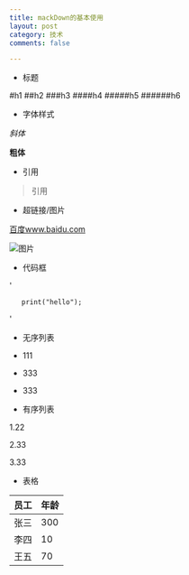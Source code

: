 ```yaml
---
title: mackDown的基本使用
layout: post
category: 技术
comments: false

---
```








* 标题

#h1
##h2
###h3
####h4
#####h5
######h6

* 字体样式

*斜体*

**粗体**



* 引用

>引用


* 超链接/图片

[百度www.baidu.com](www.baidu.com)

![图片](http://upload-images.jianshu.io/upload_images/2059483-f6dee2f90f7c0e76.png?imageMogr2/auto-orient/strip%7CimageView2/2/w/1240)


* 代码框

'
 
       print("hello"); 

'

* 无序列表

* 111
* 333
- 333

* 有序列表

1.22

2.33

3.33


* 表格

| 员工 | 年龄 |
|------|------|
|张三  | 300  |
|李四  | 10   |
|王五  | 70   |
